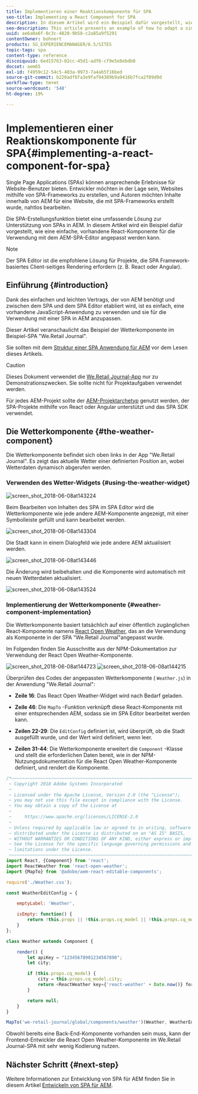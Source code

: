 ```yaml
---
title: Implementieren einer Reaktionskomponente für SPA
seo-title: Implementing a React Component for SPA
description: In diesem Artikel wird ein Beispiel dafür vorgestellt, wie eine einfache, vorhandene React-Komponente für die Verwendung mit dem AEM-SPA-Editor angepasst werden kann.
seo-description: This article presents an example of how to adapt a simple, existing React component to work with the AEM SPA Editor.
uuid: ae6a0a6f-0c3c-4820-9b58-c2a85a9f5291
contentOwner: bohnert
products: SG_EXPERIENCEMANAGER/6.5/SITES
topic-tags: spa
content-type: reference
discoiquuid: 6ed15763-02cc-45d1-adf6-cf9e5e8ebdb0
docset: aem65
exl-id: f4959c12-54c5-403a-9973-7a4ab5f16bed
source-git-commit: b220adf6fa3e9faf94389b9a9416b7fca2f89d9d
workflow-type: tm+mt
source-wordcount: '548'
ht-degree: 19%

---
```


# Implementieren einer Reaktionskomponente für SPA{#implementing-a-react-component-for-spa}

Single Page Applications (SPAs) können ansprechende Erlebnisse für Website-Benutzer bieten. Entwickler möchten in der Lage sein, Websites mithilfe von SPA-Frameworks zu erstellen, und Autoren möchten Inhalte innerhalb von AEM für eine Website, die mit SPA-Frameworks erstellt wurde, nahtlos bearbeiten.

Die SPA-Erstellungsfunktion bietet eine umfassende Lösung zur Unterstützung von SPAs in AEM. In diesem Artikel wird ein Beispiel dafür vorgestellt, wie eine einfache, vorhandene React-Komponente für die Verwendung mit dem AEM-SPA-Editor angepasst werden kann.

>[!NOTE]
>
>Der SPA Editor ist die empfohlene Lösung für Projekte, die SPA Framework-basiertes Client-seitiges Rendering erfordern (z. B. React oder Angular).

## Einführung    {#introduction}

Dank des einfachen und leichten Vertrags, der von AEM benötigt und zwischen dem SPA und dem SPA Editor etabliert wird, ist es einfach, eine vorhandene JavaScript-Anwendung zu verwenden und sie für die Verwendung mit einer SPA in AEM anzupassen.

Dieser Artikel veranschaulicht das Beispiel der Wetterkomponente im Beispiel-SPA &quot;We.Retail Journal&quot;.

Sie sollten mit dem [Struktur einer SPA Anwendung für AEM](/help/sites-developing/spa-getting-started-react.md) vor dem Lesen dieses Artikels.

>[!CAUTION]
>Dieses Dokument verwendet die [We.Retail Journal-App](https://github.com/Adobe-Marketing-Cloud/aem-sample-we-retail-journal) nur zu Demonstrationszwecken. Sie sollte nicht für Projektaufgaben verwendet werden.
>
>Für jedes AEM-Projekt sollte der [AEM-Projektarchetyp](https://docs.adobe.com/content/help/de-DE/experience-manager-core-components/using/developing/archetype/overview.html) genutzt werden, der SPA-Projekte mithilfe von React oder Angular unterstützt und das SPA SDK verwendet.

## Die Wetterkomponente {#the-weather-component}

Die Wetterkomponente befindet sich oben links in der App &quot;We.Retail Journal&quot;. Es zeigt das aktuelle Wetter einer definierten Position an, wobei Wetterdaten dynamisch abgerufen werden.

### Verwenden des Wetter-Widgets {#using-the-weather-widget}

![screen_shot_2018-06-08at143224](assets/screen_shot_2018-06-08at143224.png)

Beim Bearbeiten von Inhalten des SPA im SPA Editor wird die Wetterkomponente wie jede andere AEM-Komponente angezeigt, mit einer Symbolleiste gefüllt und kann bearbeitet werden.

![screen_shot_2018-06-08at143304](assets/screen_shot_2018-06-08at143304.png)

Die Stadt kann in einem Dialogfeld wie jede andere AEM aktualisiert werden.

![screen_shot_2018-06-08at143446](assets/screen_shot_2018-06-08at143446.png)

Die Änderung wird beibehalten und die Komponente wird automatisch mit neuen Wetterdaten aktualisiert.

![screen_shot_2018-06-08at143524](assets/screen_shot_2018-06-08at143524.png)

### Implementierung der Wetterkomponente {#weather-component-implementation}

Die Wetterkomponente basiert tatsächlich auf einer öffentlich zugänglichen React-Komponente namens [React Open Weather](https://www.npmjs.com/package/react-open-weather), das an die Verwendung als Komponente in der SPA &quot;We.Retail Journal&quot;angepasst wurde.

Im Folgenden finden Sie Ausschnitte aus der NPM-Dokumentation zur Verwendung der React Open Weather-Komponente.

![screen_shot_2018-06-08at144723](assets/screen_shot_2018-06-08at144723.png) ![screen_shot_2018-06-08at144215](assets/screen_shot_2018-06-08at144215.png)

Überprüfen des Codes der angepassten Wetterkomponente ( `Weather.js`) in der Anwendung &quot;We.Retail Journal&quot;:

* **Zeile 16**: Das React Open Weather-Widget wird nach Bedarf geladen.
* **Zeile 46**: Die `MapTo` -Funktion verknüpft diese React-Komponente mit einer entsprechenden AEM, sodass sie im SPA Editor bearbeitet werden kann.

* **Zeilen 22-29**: Die `EditConfig` definiert ist, wird überprüft, ob die Stadt ausgefüllt wurde, und der Wert wird definiert, wenn leer.

* **Zeilen 31-44**: Die Wetterkomponente erweitert die `Component` -Klasse und stellt die erforderlichen Daten bereit, wie in der NPM-Nutzungsdokumentation für die React Open Weather-Komponente definiert, und rendert die Komponente.

```javascript
/*~~~~~~~~~~~~~~~~~~~~~~~~~~~~~~~~~~~~~~~~~~~~~~~~~~~~~~~~~~~~~~~~~~~~~~~~~~~~~~
 ~ Copyright 2018 Adobe Systems Incorporated
 ~
 ~ Licensed under the Apache License, Version 2.0 (the "License");
 ~ you may not use this file except in compliance with the License.
 ~ You may obtain a copy of the License at
 ~
 ~     https://www.apache.org/licenses/LICENSE-2.0
 ~
 ~ Unless required by applicable law or agreed to in writing, software
 ~ distributed under the License is distributed on an "AS IS" BASIS,
 ~ WITHOUT WARRANTIES OR CONDITIONS OF ANY KIND, either express or implied.
 ~ See the License for the specific language governing permissions and
 ~ limitations under the License.
 ~~~~~~~~~~~~~~~~~~~~~~~~~~~~~~~~~~~~~~~~~~~~~~~~~~~~~~~~~~~~~~~~~~~~~~~~~~~~~*/
import React, {Component} from 'react';
import ReactWeather from 'react-open-weather';
import {MapTo} from '@adobe/aem-react-editable-components';

require('./Weather.css');

const WeatherEditConfig = {

    emptyLabel: 'Weather',

    isEmpty: function() {
        return !this.props || !this.props.cq_model || !this.props.cq_model.city || this.props.cq_model.city.trim().length < 1;
    }
};

class Weather extends Component {

    render() {
        let apiKey = "12345678901234567890";
        let city;

        if (this.props.cq_model) {
            city = this.props.cq_model.city;
            return <ReactWeather key={'react-weather' + Date.now()} forecast="today" apikey={apiKey} type="city" city={city} />
        }

        return null;
    }
}

MapTo('we-retail-journal/global/components/weather')(Weather, WeatherEditConfig);
```

Obwohl bereits eine Back-End-Komponente vorhanden sein muss, kann der Frontend-Entwickler die React Open Weather-Komponente im We.Retail Journal-SPA mit sehr wenig Kodierung nutzen.

## Nächster Schritt {#next-step}

Weitere Informationen zur Entwicklung von SPA für AEM finden Sie in diesem Artikel [Entwickeln von SPA für AEM](/help/sites-developing/spa-architecture.md).
